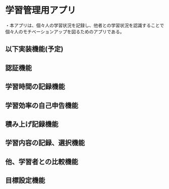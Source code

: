 # 学習管理用アプリ
・本アプリは、個々人の学習状況を記録し、他者との学習状況を認識することで個々人のモチベーションアップを図るためのアプリである。

## 以下実装機能(予定)
## 認証機能
## 学習時間の記録機能
## 学習効率の自己申告機能
## 積み上げ記録機能
## 学習内容の記録、選択機能
## 他、学習者との比較機能
## 目標設定機能